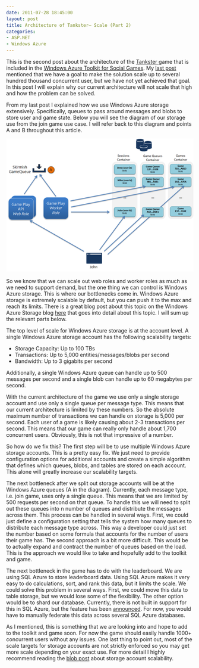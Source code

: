 ```yaml
---
date: 2011-07-28 18:45:00
layout: post
title: Architecture of Tankster– Scale (Part 2)
categories:
- ASP.NET
- Windows Azure
---
```


This is the second post about the architecture of the [Tankster ](http://www.tankster.net)game that is included in the [Windows Azure Toolkit for Social Games](http://watgames.codeplex.com). My [last post](http://ntotten.com/2011/07/architecture-of-tankster-introduction-to-game-play-part-1/) mentioned that we have a goal to make the solution scale up to several hundred thousand concurrent user, but we have not yet achieved that goal. In this post I will explain why our current architecture will not scale that high and how the problem can be solved.

From my last post I explained how we use Windows Azure storage extensively. Specifically, queues to pass around messages and blobs to store user and game state. Below you will see the diagram of our storage use from the join game use case. I will refer back to this diagram and points A and B throughout this article.

[![image](/images/2011/07/image_thumb11.png)](/images/2011/07/image11.png)

So we know that we can scale out web roles and worker roles as much as we need to support demand, but the one thing we can control is Windows Azure storage. This is where our bottlenecks come in. Windows Azure storage is extremely scalable by default, but you can push it to the max and reach its limits. There is a great blog post about this topic on the Windows Azure Storage blog [here](http://blogs.msdn.com/b/windowsazurestorage/archive/2010/05/10/windows-azure-storage-abstractions-and-their-scalability-targets.aspx) that goes into detail about this topic. I will sum up the relevant parts below.

The top level of scale for Windows Azure storage is at the account level. A single Windows Azure storage account has the following scalability targets:

* Storage Capacity: Up to 100 TBs
* Transactions: Up to 5,000 entities/messages/blobs per second
* Bandwidth: Up to 3 gigabits per second

Additionally, a single Windows Azure queue can handle up to 500 messages per second and a single blob can handle up to 60 megabytes per second.

With the current architecture of the game we use only a single storage account and use only a single queue per message type. This means that our current architecture is limited by these numbers. So the absolute maximum number of transactions we can handle on storage is 5,000 per second. Each user of a game is likely causing about 2-3 transactions per second. This means that our game can really only handle about 1,700 concurrent users. Obviously, this is not that impressive of a number.

So how do we fix this? The first step will be to use multiple Windows Azure storage accounts. This is a pretty easy fix. We just need to provide configuration options for additional accounts and create a simple algorithm that defines which queues, blobs, and tables are stored on each account. This alone will greatly increase our scalability targets.

The next bottleneck after we split out storage accounts will be at the Windows Azure queues (A in the diagram). Currently, each message type, i.e. join game, uses only a single queue. This means that we are limited by 500 requests per second on that queue. To handle this we will need to split out these queues into n number of queues and distribute the messages across them. This process can be handled in several ways. First, we could just define a configuration setting that tells the system how many queues to distribute each message type across. This way a developer could just set the number based on some formula that accounts for the number of users their game has. The second approach is a bit more difficult. This would be to actually expand and contract the number of queues based on the load. This is the approach we would like to take and hopefully add to the toolkit and game.

The next bottleneck in the game has to do with the leaderboard. We are using SQL Azure to store leaderboard data. Using SQL Azure makes it very easy to do calculations, sort, and rank this data, but it limits the scale. We could solve this problem in several ways. First, we could move this data to table storage, but we would lose some of the flexibility. The other option would be to shard our database. Currently, there is not built in support for this in SQL Azure, but the feature has been [announced](http://social.technet.microsoft.com/wiki/contents/articles/2281.aspx). For now, you would have to manually federate this data across several SQL Azure databases.

As I mentioned, this is something that we are looking into and hope to add to the toolkit and game soon. For now the game should easily handle 1000+ concurrent users without any issues. One last thing to point out, most of the scale targets for storage accounts are not strictly enforced so you may get more scale depending on your exact use. For more detail I highly recommend reading the [blob post](http://blogs.msdn.com/b/windowsazurestorage/archive/2010/05/10/windows-azure-storage-abstractions-and-their-scalability-targets.aspx) about storage account scalability.
